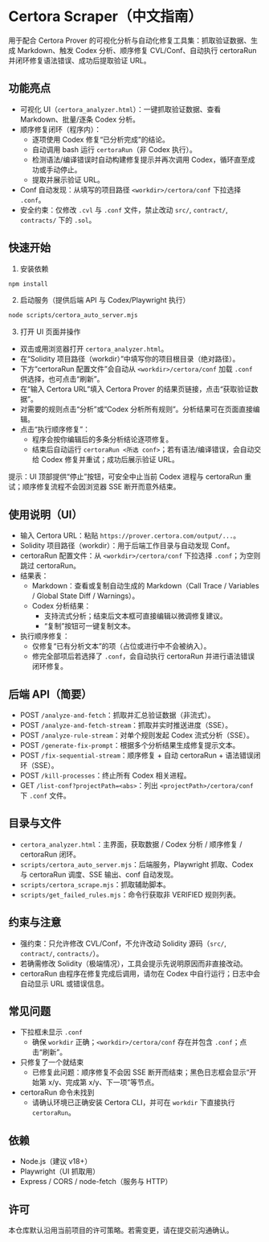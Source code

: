 # Certora Scraper（中文指南）

用于配合 Certora Prover 的可视化分析与自动化修复工具集：抓取验证数据、生成 Markdown、触发 Codex 分析、顺序修复 CVL/Conf、自动执行 certoraRun 并闭环修复语法错误、成功后提取验证 URL。

## 功能亮点

- 可视化 UI（`certora_analyzer.html`）：一键抓取验证数据、查看 Markdown、批量/逐条 Codex 分析。
- 顺序修复闭环（程序内）：
  - 逐项使用 Codex 修复“已分析完成”的结论。
  - 自动调用 bash 运行 `certoraRun`（非 Codex 执行）。
  - 检测语法/编译错误时自动构建修复提示并再次调用 Codex，循环直至成功或手动停止。
  - 提取并展示验证 URL。
- Conf 自动发现：从填写的项目路径 `<workdir>/certora/conf` 下拉选择 `.conf`。
- 安全约束：仅修改 `.cvl` 与 `.conf` 文件，禁止改动 `src/`, `contract/`, `contracts/` 下的 `.sol`。

## 快速开始

1) 安装依赖

```bash
npm install
```

2) 启动服务（提供后端 API 与 Codex/Playwright 执行）

```bash
node scripts/certora_auto_server.mjs
```

3) 打开 UI 页面并操作

- 双击或用浏览器打开 `certora_analyzer.html`。
- 在“Solidity 项目路径（workdir）”中填写你的项目根目录（绝对路径）。
- 下方“certoraRun 配置文件”会自动从 `<workdir>/certora/conf` 加载 `.conf` 供选择，也可点击“刷新”。
- 在“输入 Certora URL”填入 Certora Prover 的结果页链接，点击“获取验证数据”。
- 对需要的规则点击“分析”或“Codex 分析所有规则”。分析结果可在页面直接编辑。
- 点击“执行顺序修复”：
  - 程序会按你编辑后的多条分析结论逐项修复。
  - 结束后自动运行 `certoraRun <所选 conf>`；若有语法/编译错误，会自动交给 Codex 修复并重试；成功后展示验证 URL。

提示：UI 顶部提供“停止”按钮，可安全中止当前 Codex 进程与 certoraRun 重试；顺序修复流程不会因浏览器 SSE 断开而意外结束。

## 使用说明（UI）

- 输入 Certora URL：粘贴 `https://prover.certora.com/output/...`。
- Solidity 项目路径（workdir）：用于后端工作目录与自动发现 Conf。
- certoraRun 配置文件：从 `<workdir>/certora/conf` 下拉选择 `.conf`；为空则跳过 certoraRun。
- 结果表：
  - Markdown：查看或复制自动生成的 Markdown（Call Trace / Variables / Global State Diff / Warnings）。
  - Codex 分析结果：
    - 支持流式分析；结束后文本框可直接编辑以微调修复建议。
    - “复制”按钮可一键复制文本。
- 执行顺序修复：
  - 仅修复“已有分析文本”的项（占位或进行中不会被纳入）。
  - 修完全部项后若选择了 `.conf`，会自动执行 certoraRun 并进行语法错误闭环修复。

## 后端 API（简要）

- POST `/analyze-and-fetch`：抓取并汇总验证数据（非流式）。
- POST `/analyze-and-fetch-stream`：抓取并实时推送进度（SSE）。
- POST `/analyze-rule-stream`：对单个规则发起 Codex 流式分析（SSE）。
- POST `/generate-fix-prompt`：根据多个分析结果生成修复提示文本。
- POST `/fix-sequential-stream`：顺序修复 + 自动 certoraRun + 语法错误闭环（SSE）。
- POST `/kill-processes`：终止所有 Codex 相关进程。
- GET `/list-conf?projectPath=<abs>`：列出 `<projectPath>/certora/conf` 下 `.conf` 文件。

## 目录与文件

- `certora_analyzer.html`：主界面，获取数据 / Codex 分析 / 顺序修复 / certoraRun 闭环。
- `scripts/certora_auto_server.mjs`：后端服务，Playwright 抓取、Codex 与 certoraRun 调度、SSE 输出、conf 自动发现。
- `scripts/certora_scrape.mjs`：抓取辅助脚本。
- `scripts/get_failed_rules.mjs`：命令行获取非 VERIFIED 规则列表。

## 约束与注意

- 强约束：只允许修改 CVL/Conf，不允许改动 Solidity 源码（`src/`, `contract/`, `contracts/`）。
- 若确需修改 Solidity（极端情况），工具会提示先说明原因而非直接改动。
- certoraRun 由程序在修复完成后调用，请勿在 Codex 中自行运行；日志中会自动显示 URL 或错误信息。

## 常见问题

- 下拉框未显示 `.conf`
  - 确保 `workdir` 正确；`<workdir>/certora/conf` 存在并包含 `.conf`；点击“刷新”。
- 只修复了一个就结束
  - 已修复此问题：顺序修复不会因 SSE 断开而结束；黑色日志框会显示“开始第 x/y、完成第 x/y、下一项”等节点。
- certoraRun 命令未找到
  - 请确认环境已正确安装 Certora CLI，并可在 `workdir` 下直接执行 `certoraRun`。

## 依赖

- Node.js（建议 v18+）
- Playwright（UI 抓取用）
- Express / CORS / node-fetch（服务与 HTTP）

## 许可

本仓库默认沿用当前项目的许可策略。若需变更，请在提交前沟通确认。
